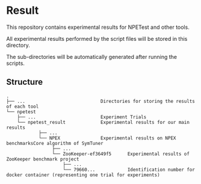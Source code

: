 # Result
This repository contains experimental results for NPETest and other tools. 

All experimental results performed by the script files will be stored in this directory.

The sub-directories will be automatically generated after running the scripts.

## Structure

```
.
├── ...                            Directories for storing the results of each tool
└── npetest                  
    ├── ...                        Experiment Trials
    └── npetest_result             Experimental results for our main results
            ├── ...
            └── NPEX               Experimental results on NPEX benchmarksCore algorithm of SymTuner
                 ├── ...
                 └── ZooKeeper-ef3649f5      Experimental results of ZooKeeper benchmark project
                     ├── ...
                     └── 79660...            Identification number for docker container (representing one trial for experiments)
                            
```
  
